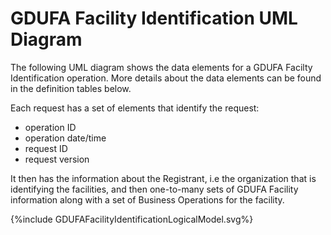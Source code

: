 # GDUFA Facility Identification UML Diagram
The following UML diagram shows the data elements for a GDUFA Facilty Identification operation.  More details about the data elements can be found in the definition tables below.

Each request has a set of elements that identify the request:
* operation ID
* operation date/time
* request ID
* request version

It then has the information about the Registrant, i.e the organization that is identifying the facilities, and then one-to-many sets of GDUFA Facility information along with a set of Business Operations for the facility.

<div>{%include GDUFAFacilityIdentificationLogicalModel.svg%}</div>